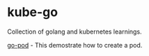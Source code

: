 # kube-go

Collection of golang and kubernetes learnings.

[go-pod](go-pod.yaml) - This demostrate how to create a pod.
